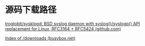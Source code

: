 # 源码下载路径

[troglobit/sysklogd: BSD syslog daemon with syslog()/syslogp() API replacement for Linux, RFC3164 + RFC5424 (github.com)](https://github.com/troglobit/sysklogd)

[Index of /downloads (busybox.net)](https://www.busybox.net/downloads/)

